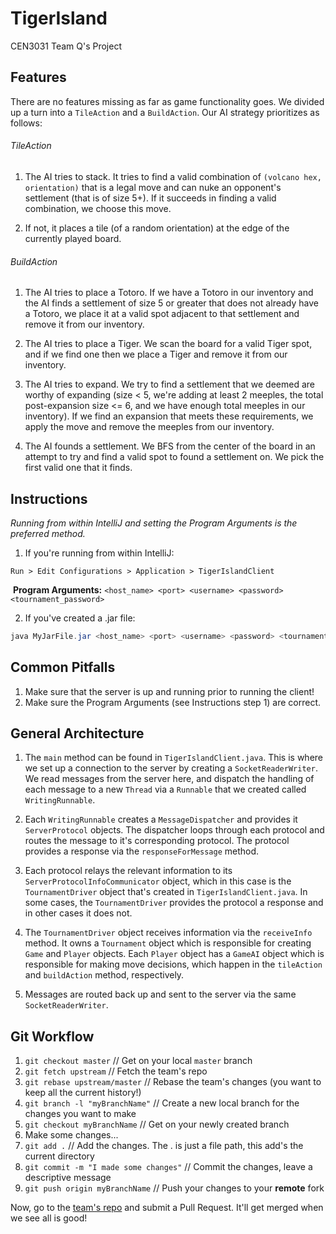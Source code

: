 # TigerIsland
CEN3031 Team Q's Project

## Features
There are no features missing as far as game functionality goes. We divided up a turn into a `TileAction` and a `BuildAction`. Our AI strategy prioritizes as follows:

###### TileAction
1. The AI tries to stack. It tries to find a valid combination of `(volcano hex, orientation)` that is a legal move and can nuke an opponent's settlement (that is of size 5+). If it succeeds in finding a valid combination, we choose this move.

2. If not, it places a tile (of a random orientation) at the edge of the currently played board. 

###### BuildAction
1. The AI tries to place a Totoro. If we have a Totoro in our inventory and the AI finds a settlement of size 5 or greater that does not already have a Totoro, we place it at a valid spot adjacent to that settlement and remove it from our inventory.

2. The AI tries to place a Tiger. We scan the board for a valid Tiger spot, and if we find one then we place a Tiger and remove it from our inventory.

3. The AI tries to expand. We try to find a settlement that we deemed are worthy of expanding (size < 5, we're adding at least 2 meeples, the total post-expansion size <= 6, and we have enough total meeples in our inventory). If we find an expansion that meets these requirements, we apply the move and remove the meeples from our inventory.

4. The AI founds a settlement. We BFS from the center of the board in an attempt to try and find a valid spot to found a settlement on. We pick the first valid one that it finds.

## Instructions
_Running from within IntelliJ and setting the Program Arguments is the preferred method._

1. If you're running from within IntelliJ:
  ```
  Run > Edit Configurations > Application > TigerIslandClient
  ```
  **Program Arguments:** `<host_name> <port> <username> <password> <tournament_password>`
  
2. If you've created a .jar file:
```java
java MyJarFile.jar <host_name> <port> <username> <password> <tournament_password>
```
## Common Pitfalls
1. Make sure that the server is up and running prior to running the client!
2. Make sure the Program Arguments (see Instructions step 1) are correct.

## General Architecture
1. The `main` method can be found in `TigerIslandClient.java`. This is where we set up a connection to the server by creating a `SocketReaderWriter`. We read messages from the server here, and dispatch the handling of each message to a new `Thread` via a `Runnable` that we created called `WritingRunnable`.

2. Each `WritingRunnable` creates a `MessageDispatcher` and provides it `ServerProtocol` objects. The dispatcher loops through each protocol and routes the message to it's corresponding protocol. The protocol provides a response via the `responseForMessage` method.

3. Each protocol relays the relevant information to its `ServerProtocolInfoCommunicator` object, which in this case is the `TournamentDriver` object that's created in `TigerIslandClient.java`. In some cases, the `TournamentDriver` provides the protocol a response and in other cases it does not.

4. The `TournamentDriver` object receives information via the `receiveInfo` method. It owns a `Tournament` object which is responsible for creating `Game` and `Player` objects. Each `Player` object has a `GameAI` object which is responsible for making move decisions, which happen in the `tileAction` and `buildAction` method, respectively.

5. Messages are routed back up and sent to the server via the same `SocketReaderWriter`. 

## Git Workflow
1. `git checkout master` // Get on your local `master` branch
2. `git fetch upstream` // Fetch the team's repo
3. `git rebase upstream/master` // Rebase the team's changes (you want to keep all the current history!)
4. `git branch -l "myBranchName"` // Create a new local branch for the changes you want to make
5. `git checkout myBranchName` // Get on your newly created branch
6. Make some changes...
7. `git add .` // Add the changes. The . is just a file path, this add's the current directory
8. `git commit -m "I made some changes"` // Commit the changes, leave a descriptive message
9. `git push origin myBranchName` // Push your changes to your **remote** fork

Now, go to the [team's repo](https://github.com/CEN3031Q/TigerIsland) and submit a Pull Request. It'll get merged when we see all is good!
